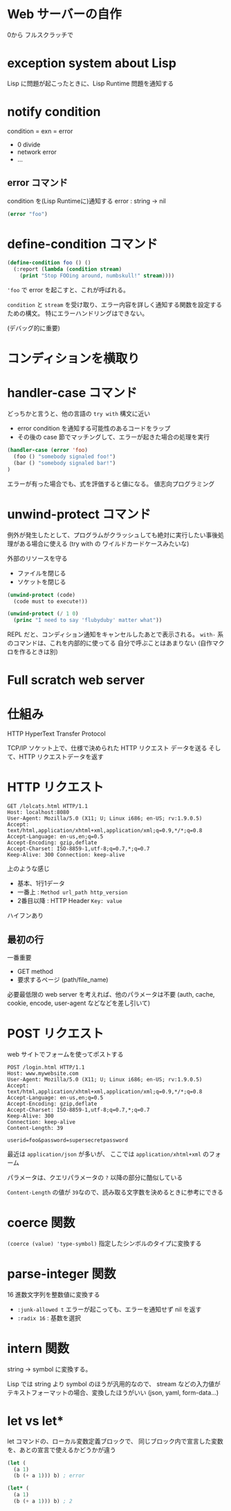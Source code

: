 # Web サーバーの自作
0から
フルスクラッチで


# exception system about Lisp

Lisp に問題が起こったときに、Lisp Runtime
問題を通知する

# notify condition

condition = exn = error

- 0 divide
- network error
- ...

## error コマンド
condition を(Lisp Runtimeに)通知する
error : string -> nil

```lisp
(error "foo")
```

# define-condition コマンド

```lisp
(define-condition foo () ()
  (:report (lambda (condition stream)
    (print "Stop FOOing around, numbskull!" stream))))
```

`'foo` で error を起こすと、これが呼ばれる。

`condition` と `stream` を受け取り、エラー内容を詳しく通知する関数を設定するための構文。
特にエラーハンドリングはできない。

(デバッグ的に重要)


# コンディションを横取り

# handler-case コマンド

どっちかと言うと、他の言語の `try with` 構文に近い

- error condition を通知する可能性のあるコードをラップ
- その後の case 節でマッチングして、エラーが起きた場合の処理を実行

```lisp
(handler-case (error 'foo)
  (foo () "somebody signaled foo!")
  (bar () "somebody signaled bar!")
)
```

エラーが有った場合でも、式を評価すると値になる。
値志向プログラミング

# unwind-protect コマンド

例外が発生したとして、プログラムがクラッシュしても絶対に実行したい事後処理がある場合に使える
(try with の ワイルドカードケースみたいな)

外部のリソースを守る
- ファイルを閉じる
- ソケットを閉じる



```lisp
(unwind-protect (code)
  (code must to execute!))

(unwind-protect (/ 1 0)
  (princ "I need to say 'flubyduby' matter what"))
```

REPL だと、コンディション通知をキャンセルしたあとで表示される。
`with-` 系のコマンドは、これを内部的に使ってる
自分で呼ぶことはあまりない (自作マクロを作るときは別)


# Full scratch web server

# 仕組み

HTTP
HyperText Transfer Protocol

TCP/IP ソケット上で、仕様で決められた HTTP リクエスト データを送る
そして、HTTP リクエストデータを返す

# HTTP リクエスト

```http
GET /lolcats.html HTTP/1.1
Host: localhost:8080
User-Agent: Mozilla/5.0 (X11; U; Linux i686; en-US; rv:1.9.0.5)
Accept: text/html,application/xhtml+xml,application/xml;q=0.9,*/*;q=0.8 Accept-Language: en-us,en;q=0.5
Accept-Encoding: gzip,deflate
Accept-Charset: ISO-8859-1,utf-8;q=0.7,*;q=0.7
Keep-Alive: 300 Connection: keep-alive
```

上のような感じ

- 基本、1行1データ
- 一番上 : `Method url_path http_version`
- 2番目以降 : HTTP Header `Key: value`

ハイフンあり

## 最初の行
一番重要
- GET method
- 要求するページ (path/file_name)

必要最低限の web server を考えれば、他のパラメータは不要
(auth, cache, cookie, encode, user-agent などなどを差し引いて)

# POST リクエスト

web サイトでフォームを使ってポストする


```http
POST /login.html HTTP/1.1
Host: www.mywebsite.com
User-Agent: Mozilla/5.0 (X11; U; Linux i686; en-US; rv:1.9.0.5)
Accept: text/html,application/xhtml+xml,application/xml;q=0.9,*/*;q=0.8
Accept-Language: en-us,en;q=0.5
Accept-Encoding: gzip,deflate
Accept-Charset: ISO-8859-1,utf-8;q=0.7,*;q=0.7
Keep-Alive: 300
Connection: keep-alive
Content-Length: 39

userid=foo&password=supersecretpassword
```

最近は `application/json` が多いが、
ここでは `application/xhtml+xml` のフォーム

パラメータは、クエリパラメータの `?` 以降の部分に酷似している

`Content-Length` の値が `39`なので、読み取る文字数を決めるときに参考にできる


# coerce 関数
`(coerce (value) 'type-symbol)`
指定したシンボルのタイプに変換する

# parse-integer 関数
16 進数文字列を整数値に変換する

- `:junk-allowed t`  エラーが起こっても、エラーを通知せず nil を返す
- `:radix 16` : 基数を選択


# intern 関数

string -> symbol
に変換する。

Lisp では string より symbol のほうが汎用的なので、
stream などの入力値がテキストフォーマットの場合、変換したほうがいい
(json, yaml, form-data...)

# let vs let*

let コマンドの、ローカル変数定義ブロックで、
同じブロック内で宣言した変数を、あとの宣言で使えるかどうかが違う

```lisp
(let (
  (a 1)
  (b (+ a 1))) b) ; error

(let* (
  (a 1)
  (b (+ a 1))) b) ; 2
```


